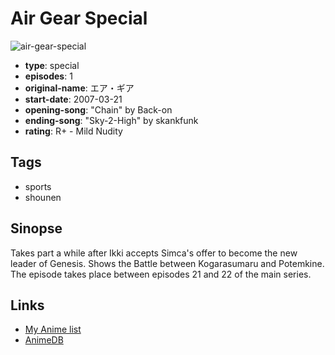 # Air Gear Special

![air-gear-special](https://cdn.myanimelist.net/images/anime/1902/97393.jpg)

-   **type**: special
-   **episodes**: 1
-   **original-name**: エア・ギア
-   **start-date**: 2007-03-21
-   **opening-song**: "Chain" by Back-on
-   **ending-song**: "Sky-2-High" by skankfunk
-   **rating**: R+ - Mild Nudity

## Tags

-   sports
-   shounen

## Sinopse

Takes part a while after Ikki accepts Simca's offer to become the new leader of Genesis. Shows the Battle between Kogarasumaru and Potemkine. The episode takes place between episodes 21 and 22 of the main series.

## Links

-   [My Anime list](https://myanimelist.net/anime/3791/Air_Gear_Special)
-   [AnimeDB](http://anidb.info/perl-bin/animedb.pl?show=anime&aid=4196)
